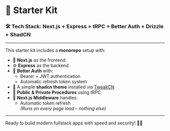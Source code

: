 # 🚀 Starter Kit

### 🛠️ Tech Stack: Next.js + Express + tRPC + Better Auth + Drizzle + ShadCN

---

This starter kit includes a **monorepo** setup with:

- 🎯 **Next.js** as the frontend
- ⚙️ **Express** as the backend
- 🔐 **Better Auth** with:
  - Bearer + JWT authentication
  - Automatic refresh token system
- 🎨 A simple **shadcn theme** installed via [TweakCN](https://tweakcn.com)
- 🔀 **Public & Private Procedures** using tRPC
- 🧠 **Next.js Middleware** handles:
  - Automatic token refresh  
  *(Runs on every page load – nothing else)*

---

Ready to build modern fullstack apps with speed and security! 🚧✨
